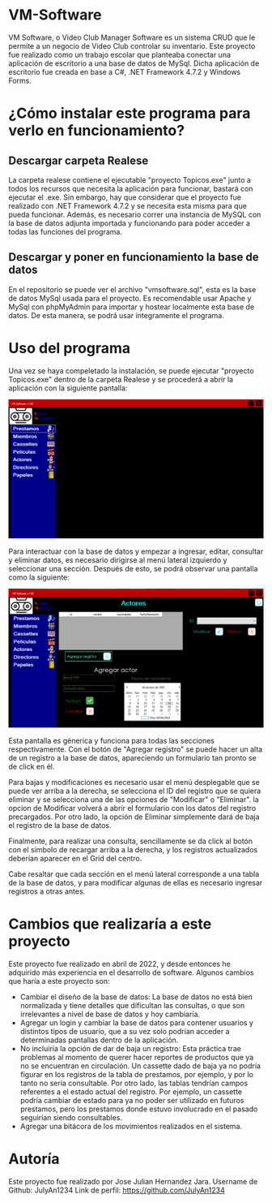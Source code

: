 # VM-Software

VM Software, o Video Club Manager Software es un sistema CRUD que le permite a un negocio de Video Club controlar su inventario. Este proyecto fue realizado como un trabajo escolar que planteaba conectar una aplicación de escritorio a una base de datos de MySql. Dicha aplicación de escritorio fue creada en base a C#, .NET Framework 4.7.2 y Windows Forms.

# ¿Cómo instalar este programa para verlo en funcionamiento?
## Descargar carpeta Realese

La carpeta realese contiene el ejecutable "proyecto Topicos.exe" junto a todos los recursos que necesita la aplicación para funcionar, bastará con ejecutar el .exe. Sin embargo, hay que considerar que el proyecto fue realizado con .NET Framework 4.7.2 y se necesita esta misma para que pueda funcionar. Además, es necesario correr una instancia de MySQL con la base de datos adjunta importada y funcionando para poder acceder a todas las funciones del programa.

## Descargar y poner en funcionamiento la base de datos
En el repositorio se puede ver el archivo "vmsoftware.sql", esta es la base de datos MySql usada para el proyecto. Es recomendable usar Apache y MySql con phpMyAdmin para importar y hostear localmente esta base de datos. De esta manera, se podrá usar integramente el programa.

# Uso del programa
Una vez se haya compeletado la instalación, se puede ejecutar "proyecto Topicos.exe" dentro de la carpeta Realese y se procederá a abrir la aplicación con la siguiente pantalla:

<p align="center">
  <img src="/ImagenesReadme/Principal.png" alt="Pantalla principal">
</p>

Para interactuar con la base de datos y empezar a ingresar, editar, consultar y eliminar datos, es necesario dirigirse al menú lateral izquierdo y seleccionar una sección. Después de esto, se podrá observar una pantalla como la siguiente:

<p align="center">
  <img src="/ImagenesReadme/Registros.png" alt="Pantalla génerica de CRUD">
</p>

Esta pantalla es génerica y funciona para todas las secciones respectivamente. Con el botón de "Agregar registro" se puede hacer un alta de un registro a la base de datos, apareciendo un formulario tan pronto se de click en él. 

Para bajas y modificaciones es necesario usar el menú desplegable que se puede ver arriba a la derecha, se selecciona el ID del registro que se quiera eliminar y se selecciona una de las opciones de "Modificar" o "Eliminar". la opcion de Modificar volverá a abrir el formulario con los datos del registro precargados. Por otro lado, la opción de Eliminar simplemente dará de baja el registro de la base de datos.

Finalmente, para realizar una consulta, sencillamente se da click al botón con el simbolo de recargar arriba a la derecha, y los registros actualizados deberían aparecer en el Grid del centro.

Cabe resaltar que cada sección en el menú lateral corresponde a una tabla de la base de datos, y para modificar algunas de ellas es necesario ingresar registros a otras antes.

# Cambios que realizaría a este proyecto
Este proyecto fue realizado en abril de 2022, y desde entonces he adquirido más experiencia en el desarrollo de software. Algunos cambios que haría a este proyecto son:
- Cambiar el diseño de la base de datos: La base de datos no está bien normalizada y tiene detalles que dificultan las consultas, o que son irrelevantes a nivel de base de datos y hoy cambiaría.
- Agregar un login y cambiar la base de datos para contener usuarios y distintos tipos de usuario, que a su vez solo podrían acceder a determinadas pantallas dentro de la aplicación.
- No incluiría la opción de dar de baja un registro: Esta práctica trae problemas al momento de querer hacer reportes de productos que ya no se encuentran en circulación. Un cassette dado de baja ya no podría figurar en los registros de la tabla de prestamos, por ejemplo, y por lo tanto no sería consultable. Por otro lado, las tablas tendrían campos referentes a el estado actual del registro. Por ejemplo, un cassette podría cambiar de estado para ya no poder ser utilizado en futuros prestamos, pero los prestamos donde estuvo involucrado en el pasado seguirían siendo consultables.
- Agregar una bitácora de los movimientos realizados en el sistema.

# Autoría
Este proyecto fue realizado por Jose Julian Hernandez Jara.
Username de Github: JulyAn1234
Link de perfil: https://github.com/JulyAn1234
